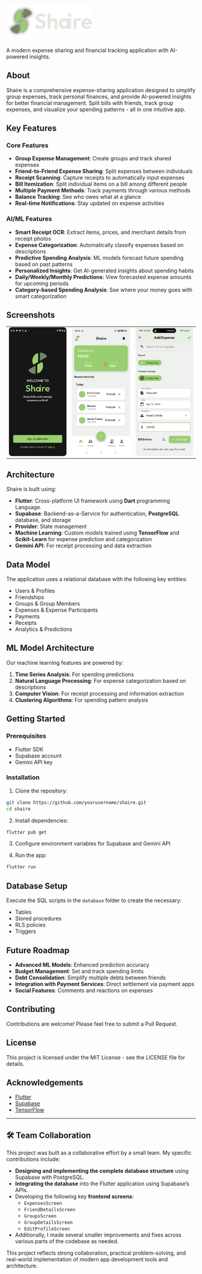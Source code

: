 # ![Shaire App](assets/images/logo-full.png?text=Shaire+App+Logo)

A modern expense sharing and financial tracking application with AI-powered insights.

## About

Shaire is a comprehensive expense-sharing application designed to simplify group expenses, track personal finances, and provide AI-powered insights for better financial management. Split bills with friends, track group expenses, and visualize your spending patterns - all in one intuitive app.

## Key Features

### Core Features

- **Group Expense Management**: Create groups and track shared expenses
- **Friend-to-Friend Expense Sharing**: Split expenses between individuals
- **Receipt Scanning**: Capture receipts to automatically input expenses
- **Bill Itemization**: Split individual items on a bill among different people
- **Multiple Payment Methods**: Track payments through various methods
- **Balance Tracking**: See who owes what at a glance
- **Real-time Notifications**: Stay updated on expense activities

### AI/ML Features

- **Smart Receipt OCR**: Extract items, prices, and merchant details from receipt photos
- **Expense Categorization**: Automatically classify expenses based on descriptions
- **Predictive Spending Analysis**: ML models forecast future spending based on past patterns
- **Personalized Insights**: Get AI-generated insights about spending habits
- **Daily/Weekly/Monthly Predictions**: View forecasted expense amounts for upcoming periods
- **Category-based Spending Analysis**: See where your money goes with smart categorization

## Screenshots

<table>
  <tr>
  <td><img src="screenshots/landing-dark.png" alt="Landing Screen Dark"/></td>
    <td><img src="screenshots/home.png" alt="Home Screen"/></td>
    <td><img src="screenshots/add-expense.png" alt="Add Expense Screen"/></td>
  </tr>
</table>

## Architecture

Shaire is built using:

- **Flutter**: Cross-platform UI framework using **Dart** programming Language.
- **Supabase**: Backend-as-a-Service for authentication, **PostgreSQL** database, and storage
- **Provider**: State management
- **Machine Learning**: Custom models trained using **TensorFlow** and **Scikit-Learn** for expense prediction and categorization
- **Gemini API**: For receipt processing and data extraction

## Data Model

The application uses a relational database with the following key entities:

- Users & Profiles
- Friendships
- Groups & Group Members
- Expenses & Expense Participants
- Payments
- Receipts
- Analytics & Predictions

## ML Model Architecture

Our machine learning features are powered by:

1. **Time Series Analysis**: For spending predictions
2. **Natural Language Processing**: For expense categorization based on descriptions
3. **Computer Vision**: For receipt processing and information extraction
4. **Clustering Algorithms**: For spending pattern analysis

## Getting Started

### Prerequisites

- Flutter SDK
- Supabase account
- Gemini API key

### Installation

1. Clone the repository:

```bash
git clone https://github.com/yourusername/shaire.git
cd shaire
```

2. Install dependencies:

```bash
flutter pub get
```

3. Configure environment variables for Supabase and Gemini API

4. Run the app:

```bash
flutter run
```

## Database Setup

Execute the SQL scripts in the `database` folder to create the necessary:

- Tables
- Stored procedures
- RLS policies
- Triggers

## Future Roadmap

- **Advanced ML Models**: Enhanced prediction accuracy
- **Budget Management**: Set and track spending limits
- **Debt Consolidation**: Simplify multiple debts between friends
- **Integration with Payment Services**: Direct settlement via payment apps
- **Social Features**: Comments and reactions on expenses

## Contributing

Contributions are welcome! Please feel free to submit a Pull Request.

## License

This project is licensed under the MIT License - see the LICENSE file for details.

## Acknowledgements

- [Flutter](https://flutter.dev/)
- [Supabase](https://supabase.io/)
- [TensorFlow](https://www.tensorflow.org/)

---

## 🛠️ Team Collaboration

This project was built as a collaborative effort by a small team. My specific contributions include:

- **Designing and implementing the complete database structure** using Supabase with PostgreSQL.
- **Integrating the database** into the Flutter application using Supabase’s APIs.
- Developing the following key **frontend screens**:
  - `ExpensesScreen`
  - `FriendDetailsScreen`
  - `GroupsScreen`
  - `GroupDetailsScreen`
  - `EditProfileScreen`
- Additionally, I made several smaller improvements and fixes across various parts of the codebase as needed.

This project reflects strong collaboration, practical problem-solving, and real-world implementation of modern app development tools and architecture.
